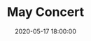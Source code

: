 ---
title: May Concert
date: 2020-05-17 18:00:00

program:
  -
    title: "\"Haffner\" Symphony No. 35"
    by: Mozart
  -
    title: "\"In Memory Of\""
    by: Anne Lauber
  -
    title: "Cello Concerto #1"
    by: Shostakovich
    details: with soloist Benjamin Louwersheimer
---